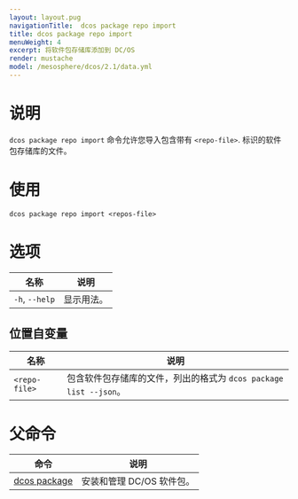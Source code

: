 ```yaml
---
layout: layout.pug
navigationTitle:  dcos package repo import
title: dcos package repo import
menuWeight: 4
excerpt: 将软件包存储库添加到 DC/OS
render: mustache
model: /mesosphere/dcos/2.1/data.yml
---
```


# 说明

`dcos package repo import` 命令允许您导入包含带有 `<repo-file>`. 标识的软件包存储库的文件。

# 使用

```
dcos package repo import <repos-file>
```

# 选项

| 名称 | 说明 |
|---------|-------------|
| `-h`, `--help` | 显示用法。|

## 位置自变量

| 名称 | 说明 |
|---------|-------------|
| `<repo-file>` | 包含软件包存储库的文件，列出的格式为 `dcos package list --json`。|

# 父命令

| 命令 | 说明 |
|---------|-------------|
| [dcos package](/mesosphere/dcos/cn/2.1/cli/command-reference/dcos-package/)   | 安装和管理 DC/OS 软件包。 |
